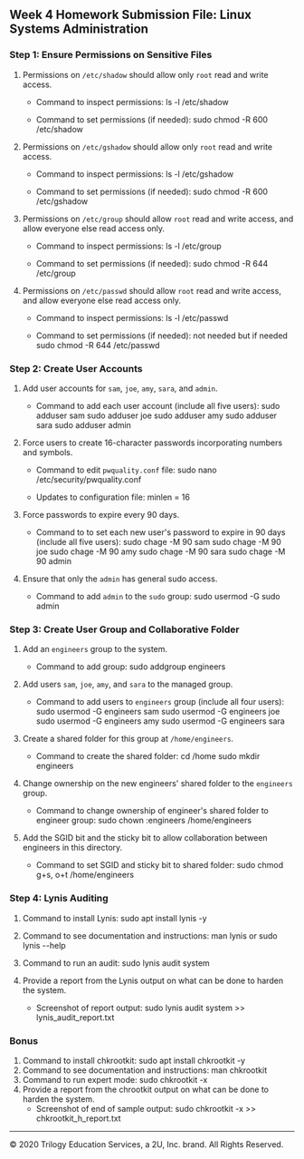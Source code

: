 ## Week 4 Homework Submission File: Linux Systems Administration

### Step 1: Ensure Permissions on Sensitive Files

1. Permissions on `/etc/shadow` should allow only `root` read and write access.

    - Command to inspect permissions: 
        ls -l /etc/shadow

    - Command to set permissions (if needed): 
    sudo chmod -R 600 /etc/shadow 

2. Permissions on `/etc/gshadow` should allow only `root` read and write access.

    - Command to inspect permissions: 
        ls -l /etc/gshadow

    - Command to set permissions (if needed): 
        sudo chmod -R 600 /etc/gshadow

3. Permissions on `/etc/group` should allow `root` read and write access, and allow everyone else read access only.

    - Command to inspect permissions: 
        ls -l /etc/group  

    - Command to set permissions (if needed): 
        sudo chmod -R 644 /etc/group 

4. Permissions on `/etc/passwd` should allow `root` read and write access, and allow everyone else read access only.

    - Command to inspect permissions: 
        ls -l /etc/passwd 

    - Command to set permissions (if needed): not needed but if needed sudo chmod -R 644 /etc/passwd

### Step 2: Create User Accounts

1. Add user accounts for `sam`, `joe`, `amy`, `sara`, and `admin`.

    - Command to add each user account (include all five users): 
        sudo adduser sam
        sudo adduser joe
        sudo adduser amy
        sudo adduser sara
        sudo adduser admin

2. Force users to create 16-character passwords incorporating numbers and symbols.

    - Command to edit `pwquality.conf` file: 
        sudo nano /etc/security/pwquality.conf 

    - Updates to configuration file: 
        minlen = 16

3. Force passwords to expire every 90 days.

    - Command to to set each new user's password to expire in 90 days (include all five users): 
        sudo chage -M 90 sam
        sudo chage -M 90 joe
        sudo chage -M 90 amy
        sudo chage -M 90 sara
        sudo chage -M 90 admin

4. Ensure that only the `admin` has general sudo access.

    - Command to add `admin` to the `sudo` group: 
        sudo usermod -G sudo admin 

### Step 3: Create User Group and Collaborative Folder

1. Add an `engineers` group to the system.

    - Command to add group: 
        sudo addgroup engineers 

2. Add users `sam`, `joe`, `amy`, and `sara` to the managed group. 
   - Command to add users to `engineers` group (include all four users):
        sudo usermod -G engineers sam
        sudo usermod -G engineers joe
        sudo usermod -G engineers amy
        sudo usermod -G engineers sara

3. Create a shared folder for this group at `/home/engineers`.

    - Command to create the shared folder: 
        cd /home 
        sudo mkdir engineers 

4. Change ownership on the new engineers' shared folder to the `engineers` group.

    - Command to change ownership of engineer's shared folder to engineer group: 
        sudo chown :engineers /home/engineers

5. Add the SGID bit and the sticky bit to allow collaboration between engineers in this directory. 

    - Command to set SGID and sticky bit to shared folder: 
        sudo chmod g+s, o+t /home/engineers 

### Step 4: Lynis Auditing

1. Command to install Lynis: 
    sudo apt install lynis -y 

2. Command to see documentation and instructions: 
    man lynis or sudo lynis --help 

3. Command to run an audit: 
    sudo lynis audit system 

4. Provide a report from the Lynis output on what can be done to harden the system. 

    - Screenshot of report output: sudo lynis audit system >> lynis_audit_report.txt 


### Bonus
1. Command to install chkrootkit:
    sudo apt install chkrootkit -y 
2. Command to see documentation and instructions:
man chkrootkit 
3. Command to run expert mode:
    sudo chkrootkit -x 
4. Provide a report from the chrootkit output on what can be done to harden the system.
    - Screenshot of end of sample output: sudo chkrootkit -x >> chkrootkit_h_report.txt 

---
© 2020 Trilogy Education Services, a 2U, Inc. brand. All Rights Reserved.
